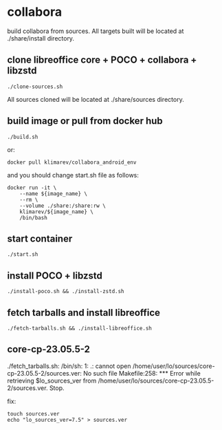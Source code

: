 # collabora
build collabora from sources. All targets built will be located at ./share/install directory.

## clone libreoffice core + POCO + collabora + libzstd
```
./clone-sources.sh
```
All sources cloned will be located at ./share/sources directory.

## build image or pull from docker hub
```
./build.sh
```
or:
```
docker pull klimarev/collabora_android_env
```
and you should change start.sh file as follows:
```
docker run -it \
    --name ${image_name} \
    --rm \
    --volume ./share:/share:rw \
    klimarev/${image_name} \
    /bin/bash
```

## start container
```
./start.sh
```

## install POCO + libzstd
```
./install-poco.sh && ./install-zstd.sh
```

## fetch tarballs and install libreoffice
```
./fetch-tarballs.sh && ./install-libreoffice.sh
```

## core-cp-23.05.5-2
./fetch_tarballs.sh: /bin/sh: 1: .: cannot open /home/user/lo/sources/core-cp-23.05.5-2/sources.ver: No such file
Makefile:258: *** Error while retrieving $lo_sources_ver from /home/user/lo/sources/core-cp-23.05.5-2/sources.ver.  Stop.

fix:
```
touch sources.ver
echo "lo_sources_ver=7.5" > sources.ver
```